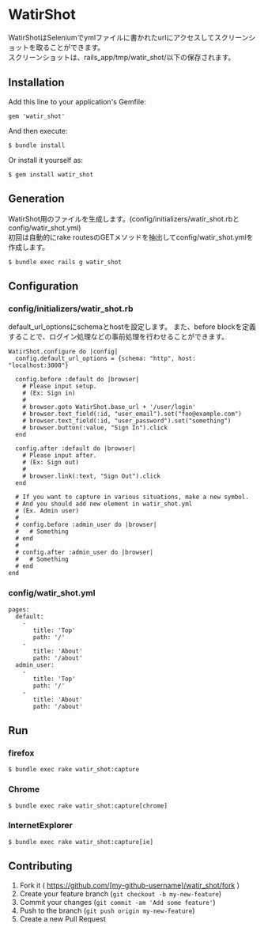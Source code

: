 # WatirShot

WatirShotはSeleniumでymlファイルに書かれたurlにアクセスしてスクリーンショットを取ることができます。  
スクリーンショットは、rails_app/tmp/watir_shot/以下の保存されます。

## Installation

Add this line to your application's Gemfile:

    gem 'watir_shot'

And then execute:

    $ bundle install

Or install it yourself as:

    $ gem install watir_shot

## Generation

WatirShot用のファイルを生成します。(config/initializers/watir_shot.rbとconfig/watir_shot.yml)  
初回は自動的にrake routesのGETメソッドを抽出してconfig/watir_shot.ymlを作成します。

    $ bundle exec rails g watir_shot

## Configuration

### config/initializers/watir_shot.rb

default_url_optionsにschemaとhostを設定します。
また、before blockを定義することで、ログイン処理などの事前処理を行わせることができます。

    WatirShot.configure do |config|
      config.default_url_options = {schema: "http", host: "localhost:3000"}
    
      config.before :default do |browser|
        # Please input setup.
        # (Ex: Sign in)
        #
        # browser.goto WatirShot.base_url + '/user/login'
        # browser.text_field(:id, "user_email").set("foo@example.com")
        # browser.text_field(:id, "user_password").set("something")
        # browser.button(:value, "Sign In").click
      end
    
      config.after :default do |browser|
        # Please input after.
        # (Ex: Sign out)
        #
        # browser.link(:text, "Sign Out").click
      end
    
      # If you want to capture in various situations, make a new symbol.
      # And you should add new element in watir_shot.yml
      # (Ex. Admin user)
      #
      # config.before :admin_user do |browser|
      #   # Something
      # end
      #
      # config.after :admin_user do |browser|
      #   # Something
      # end
    end

### config/watir_shot.yml



    pages:
      default:
        -
           title: 'Top'
           path: '/'
        -
           title: 'About'
           path: '/about'
      admin_user:
        -
           title: 'Top'
           path: '/'
        -
           title: 'About'
           path: '/about'

## Run

### firefox
    $ bundle exec rake watir_shot:capture
### Chrome
    $ bundle exec rake watir_shot:capture[chrome]
### InternetExplorer
    $ bundle exec rake watir_shot:capture[ie]

## Contributing

1. Fork it ( https://github.com/[my-github-username]/watir_shot/fork )
2. Create your feature branch (`git checkout -b my-new-feature`)
3. Commit your changes (`git commit -am 'Add some feature'`)
4. Push to the branch (`git push origin my-new-feature`)
5. Create a new Pull Request